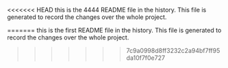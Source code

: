 <<<<<<< HEAD
this is the 4444 README file in the history.
This file is generated to record the changes over the whole project.

=======
this is the first README file in the history.
This file is generated to record the changes over the whole project.
>>>>>>> 7c9a0998d8ff3232c2a94bf7ff95da10f7f0e727
